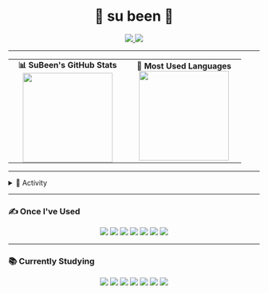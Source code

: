 <div align="center">
  <h1> 🥔 su been 💭</h1>
  
  <a href="https://github.com/subeend">
    <img src="https://img.shields.io/badge/GitHub-181717?style=for-the-badge&logo=github&logoColor=white"/>
  </a>
  <a href="https://velog.io/@tnqls0518">
    <img src="https://img.shields.io/badge/tnqls0518.log-3DDC84?style=for-the-badge&logo=velog&logoColor=white"/>
  </a>
</div>

---
<div align="center">

<table style="border: none; border-collapse: collapse;">
  <tr>
    <td align="center" style="border: none; padding: 0 20px;">
      <strong>📊 SuBeen's GitHub Stats</strong><br/>
      <img src="https://github-readme-stats.vercel.app/api?username=subeend&show_icons=true&theme=radical&count_private=true" height="180"/>
    </td>
    <td align="center" style="border: none; padding: 0 20px;">
      <strong>📌 Most Used Languages</strong><br/>
      <img src="https://github-readme-stats.vercel.app/api/top-langs/?username=subeend&layout=compact&theme=radical" height="180"/>
    </td>
  </tr>
</table>

</div>


---

<details>
  
  <summary>📌 Activity</summary>

| 기간 | 활동 내용 | 비고 |
|------|-----------|------|
| 2025.03 ~ 진행중 | 🎓 경기대학교 K-디지털 부트캠프 AI 서비스 개발자 양성과정 | 교육생 |
| 2023.06 ~ 2023.08 | 🧠 LG Aimers 5기 | 수료 |
| 2023.03 ~ 2025.08 | 🎓 경기대학교 컴퓨터공학과 | 재학중|

</details>

---

### ✍️ Once I've Used

<p align="center">
  <img src="https://img.shields.io/badge/React-61DAFB?style=flat&logo=React&logoColor=black"/>
  <img src="https://img.shields.io/badge/Visual Studio Code-007ACC?style=flat&logo=VisualStudioCode&logoColor=white"/>
  <img src="https://img.shields.io/badge/Eclipse-2C2255?style=flat&logo=Eclipse&logoColor=white"/>
  <img src="https://img.shields.io/badge/Android Studio-3DDC84?style=flat&logo=AndroidStudio&logoColor=white"/>
  <img src="https://img.shields.io/badge/XCode-147EFB?style=flat&logo=Xcode&logoColor=white"/>
  <img src="https://img.shields.io/badge/Figma-F24E1E?style=flat&logo=Figma&logoColor=white"/>
  <img src="https://img.shields.io/badge/Notion-000000?style=flat&logo=Notion&logoColor=white"/>
</p>

---


### 📚 Currently Studying

<p align="center">
  <img src="https://img.shields.io/badge/Python-3776AB?style=flat&logo=Python&logoColor=white"/>
  <img src="https://img.shields.io/badge/Next.js-000000?style=flat&logo=Next.js&logoColor=white"/>
  <img src="https://img.shields.io/badge/Java-007396?style=flat&logo=OpenJDK&logoColor=white"/>
  <img src="https://img.shields.io/badge/TypeScript-3178C6?style=flat&logo=TypeScript&logoColor=white"/>
  <img src="https://img.shields.io/badge/Tailwind CSS-06B6D4?style=flat&logo=TailwindCSS&logoColor=white"/>
  <img src="https://img.shields.io/badge/FastAPI-009688?style=flat&logo=FastAPI&logoColor=white"/>
  <img src="https://img.shields.io/badge/MySQL-4479A1?style=flat&logo=MySQL&logoColor=white"/>
</p>


